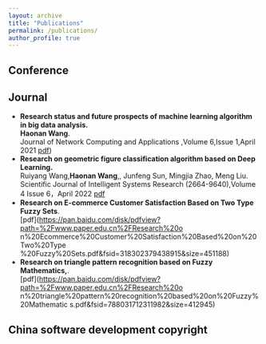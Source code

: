 ```yaml
---
layout: archive
title: "Publications"
permalink: /publications/
author_profile: true
---
```

## Conference 



## Journal


- **Research status and future prospects of machine learning algorithm in big data analysis.**\
**Haonan Wang**.\
Journal of Network Computing and Applications ,Volume 6,Issue 1,April 2021
[pdf](https://www.clausiuspress.com/assets/default/article/2021/06/01/article_1622604557.pdf))  
- **Research on geometric figure classification algorithm based on Deep Learning.**\
 Ruiyang Wang,**Haonan Wang**,, Junfeng Sun, Mingjia Zhao, Meng Liu.\
Scientific Journal of Intelligent Systems Research (2664-9640),Volume 4 Issue 6，April 2022 [pdf](http://www.sjisr.org/download/sjisr-4-6-335-340.pdf)
- **Research on E-commerce Customer Satisfaction Based on Two Type
Fuzzy Sets**.\
[pdf](https://pan.baidu.com/disk/pdfview?path=%2Fwww.paper.edu.cn%2FResearch%20o
n%20Ecommerce%20Customer%20Satisfaction%20Based%20on%20Two%20Type
%20Fuzzy%20Sets.pdf&fsid=318302379438915&size=451188)
- **Research on triangle pattern recognition based on Fuzzy
Mathematics,**.\
[pdf](https://pan.baidu.com/disk/pdfview?path=%2Fwww.paper.edu.cn%2FResearch%20o
n%20triangle%20pattern%20recognition%20based%20on%20Fuzzy%20Mathematic
s.pdf&fsid=788031712311982&size=412945)


## China software development copyright

